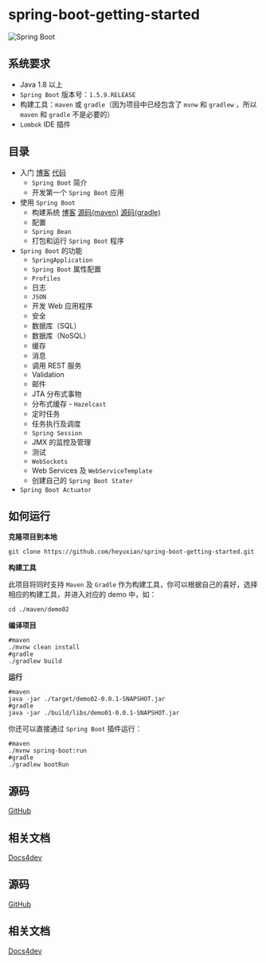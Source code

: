 # spring-boot-getting-started
![Spring Boot](https://spring.io/img/homepage/icon-spring-boot.svg)

## 系统要求

- Java 1.8 以上
- `Spring Boot` 版本号：`1.5.9.RELEASE`
- 构建工具：`maven` 或 `gradle`（因为项目中已经包含了 `mvnw` 和 `gradlew` ，所以 `maven` 和 `gradle` 不是必要的）
- `Lombok` IDE 插件

## 目录

- 入门  [博客](https://blog.csdn.net/github_39939645/article/details/86583893) [代码](https://github.com/heyuxian/spring-boot-getting-started/tree/master/gradle/demo01)
  - `Spring Boot` 简介 
  - 开发第一个 `Spring Boot` 应用
- 使用 `Spring Boot` 
  - 构建系统  [博客](https://blog.csdn.net/github_39939645/article/details/86602347)   [源码(maven)](https://github.com/heyuxian/spring-boot-getting-started/tree/master/maven/demo02)   [源码(gradle)](https://github.com/heyuxian/spring-boot-getting-started/tree/master/gradle/demo02)
  - 配置
  - `Spring Bean`
  - 打包和运行 `Spring Boot` 程序
- `Spring Boot` 的功能
  - `SpringApplication`
  - `Spring Boot` 属性配置
  - `Profiles`
  - 日志
  - `JSON`
  - 开发 Web 应用程序
  - 安全
  - 数据库（SQL）
  - 数据库（NoSQL）
  - 缓存
  - 消息
  - 调用 REST 服务
  - Validation
  - 邮件
  - JTA 分布式事物
  - 分布式缓存 - `Hazelcast`
  - 定时任务
  - 任务执行及调度
  - `Spring Session`
  - JMX 的监控及管理
  - 测试
  - `WebSockets`
  - Web Services 及 `WebServiceTemplate` 
  - 创建自己的 `Spring Boot Stater`
- `Spring Boot Actuator`

## 如何运行

**克隆项目到本地**

```shell
git clone https://github.com/heyuxian/spring-boot-getting-started.git
```

**构建工具**

此项目将同时支持 `Maven` 及 `Gradle` 作为构建工具，你可以根据自己的喜好，选择相应的构建工具，并进入对应的 demo 中，如：

```shell
cd ./maven/demo02
```

**编译项目**

```shell
#maven
./mvnw clean install
#gradle
./gradlew build
```

**运行**

```shell
#maven
java -jar ./target/demo02-0.0.1-SNAPSHOT.jar
#gradle
java -jar ./build/libs/demo01-0.0.1-SNAPSHOT.jar
```

你还可以直接通过 `Spring Boot` 插件运行：

```shell
#maven
./mvnw spring-boot:run
#gradle
./gradlew bootRun
```

## 源码

[GitHub](https://github.com/heyuxian/spring-boot-getting-started)

## 相关文档

[Docs4dev](https://www.docs4dev.com/)

## 源码

[GitHub](https://github.com/heyuxian/spring-boot-getting-started)

## 相关文档

[Docs4dev](https://www.docs4dev.com/)